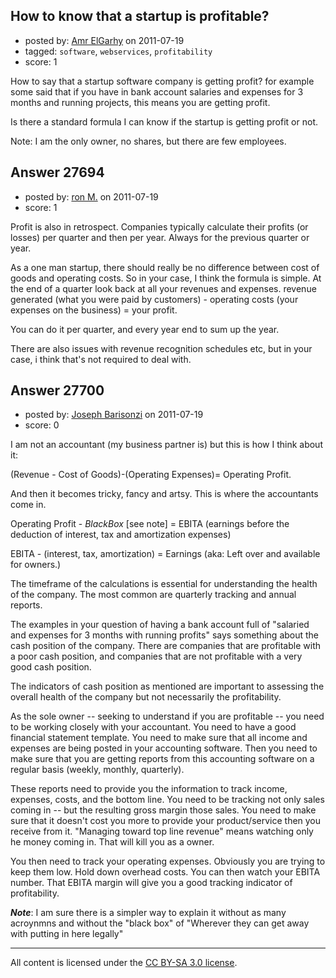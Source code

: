 ## How to know that a startup is profitable?

- posted by: [Amr ElGarhy](https://stackexchange.com/users/-1/4222-amr-elgarhy) on 2011-07-19
- tagged: `software`, `webservices`, `profitability`
- score: 1

How to say that a startup software company is getting profit? for example some said that if you have in bank account salaries and expenses for 3 months and running projects, this means you are getting profit.

Is there a standard formula I can know if the startup is getting profit or not.

Note: I am the only owner, no shares, but there are few employees.


## Answer 27694

- posted by: [ron M.](https://stackexchange.com/users/-1/2122-ron-m) on 2011-07-19
- score: 1

Profit is also in retrospect. Companies typically calculate their profits (or losses) per quarter and then per year. Always for the previous quarter or year.

As a one man startup, there should really be no difference between cost of goods and operating costs. So in your case, I think the formula is simple. At the end of a quarter look back at all your revenues and expenses. revenue generated (what you were paid by customers) - operating costs (your expenses on the business) = your profit.

You can do it per quarter, and every year end to sum up the year.

There are also issues with revenue recognition schedules etc, but in your case, i think that's not required to deal with.  


## Answer 27700

- posted by: [Joseph Barisonzi](https://stackexchange.com/users/-1/8791-joseph-barisonzi) on 2011-07-19
- score: 0

I am not an accountant (my business partner is) but this is how I think about it: 

(Revenue - Cost of Goods)-(Operating Expenses)= Operating Profit.

And then it becomes tricky, fancy and artsy. This is where the accountants come in. 

Operating Profit - *BlackBox* [see note] =  EBITA (earnings before the deduction of interest, tax and amortization expenses)

EBITA - (interest, tax, amortization) = Earnings (aka: Left over and available for owners.)


The timeframe of the calculations is essential for understanding the health of the company. The most common are quarterly tracking and annual reports. 

The examples in your question of having a bank account full of "salaried and expenses for 3 months with running profits" says something about the cash position of the company.  There are companies that are profitable with a poor cash position, and companies that are not profitable with a very good cash position. 

The indicators of cash position as mentioned are important to assessing the overall health of the company but not necessarily the profitability. 

As the sole owner -- seeking to understand if you are profitable -- you need to be working closely with your accountant. You need to have a good financial statement template. You need to make sure that all income and expenses are being posted in your accounting software. Then you need to make sure that you are getting reports from this accounting software on a regular basis (weekly, monthly, quarterly). 

These reports need to provide you the information to track income, expenses, costs, and the bottom line. You need to be tracking not only sales coming in -- but the resulting gross margin those sales. You need to make sure that it doesn't cost you more to provide your product/service then you receive from it. "Managing toward top line revenue" means watching only he money coming in. That will kill you as a owner. 

You then need to track your operating expenses. Obviously you are trying to keep them low. Hold down overhead costs. You can then watch your EBITA number. That EBITA margin will give you a good tracking indicator of profitability. 




***Note***: I am sure there is a simpler way to explain it without as many acroynmns and without the "black box" of "Wherever they can get away with putting in here legally"



---

All content is licensed under the [CC BY-SA 3.0 license](https://creativecommons.org/licenses/by-sa/3.0/).

